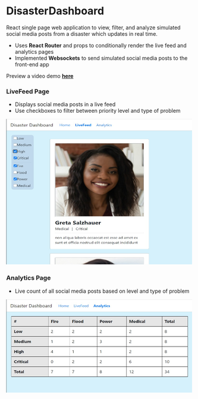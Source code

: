 # DisasterDashboard

React single page web application to view, filter, and analyze simulated social media posts from a disaster which updates in real time. 
- Uses **React Router** and props to conditionally render the live feed and analytics pages 
- Implemented **Websockets** to send simulated social media posts to the front-end app

Preview a video demo [**here**](youtu.be/_4ur55r347y) 


### LiveFeed Page
- Displays social media posts in a live feed
- Use checkboxes to filter between priority level and type of problem


<img src="https://github.com/NishanthRaveendran/DisasterDashboard/blob/main/livefeed.jpg" width="500" height="390">


### Analytics Page
- Live count of all social media posts based on level and type of problem


<img src="https://github.com/NishanthRaveendran/DisasterDashboard/blob/main/analytics.jpg" width="500" height="250">
